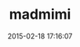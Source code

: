 ---
layout: post
title:  "madmimi"
repo:   "madmimi/madmimi-gem"
date:   2015-02-18 17:16:07
gemurl: http://github.com/madmimi/madmimi-gem
---
